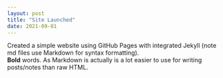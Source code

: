 ```yaml
---
layout: post
title: "Site Launched"
date: 2021-09-01
---
```

Created a simple website using GitHub Pages with integrated Jekyll (note md files use Markdown for syntax formatting).  
**Bold** words.  As Markdown is actually is a lot easier to use for writing posts/notes than raw HTML.
